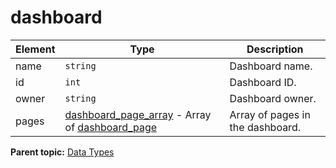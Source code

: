 # dashboard

 

|Element|Type|Description|
|-------|----|-----------|
|name|`string` | Dashboard name. |
|id|`int` | Dashboard ID. |
|owner|`string` | Dashboard owner. |
|pages|[dashboard_page_array](r_dashboard_page_array.md#) - Array of [dashboard_page](r_dashboard_page.md#) | Array of pages in the dashboard. |

**Parent topic:** [Data Types](../data_types/c_datatypes.md)

